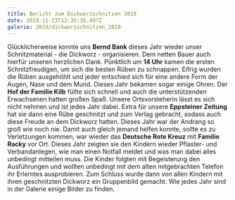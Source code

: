 ```yaml
---
title: Bericht zum Dickworzschnitzen 2019
date: 2019-11-23T12:35:35.497Z
galerie: 2019/dickworzschnitzen_2019
---
```

Glücklicherweise konnte uns **Bernd Bank** dieses Jahr wieder unser Schnitzmaterial - die Dickworz - organisieren. Dem netten Bauer auch hierfür unseren herzlichen Dank. Pünktlich um **14 Uhr** kamen die ersten Schnitzfreudigen, um sich die besten Rüben zu schnappen. Eifrig wurden die Rüben ausgehöhlt und jeder entschied sich für eine andere Form der Augen,  Nase und dem Mund. Dieses Jahr bekamen sogar einige Ohren. Der **Hof der Familie Kilb** füllte sich schnell und auch die unterstützenden Erwachsenen hatten großen Spaß. Unsere Ortsvorsteherin lässt es sich nicht nehmen und ist jedes Jahr dabei. Extra für unsere **Eppsteiner Zeitung** hat sie dann eine Rübe geschnitzt und zum Verlag gebracht, sodass auch diese Freude an dem Dickworz hatten. Dieses Jahr war der Andrang so groß wie noch nie. Damit auch gleich jemand helfen konnte, sollte es zu Verletzungen kommen, war wieder das **Deutsche Rote Kreuz** mit **Familie Racky** vor Ort. Dieses Jahr zeigten sie den Kindern wieder Pflaster- und Verbandanlegen, wie man einen Notfall meldet und was man dabei alles unbedingt mitteilen muss. Die Kinder folgten mit Begeisterung den Ausführungen und wollten unbedingt mit dem alten mitgebrachten Telefon ihr Erlerntes ausprobieren. Zum Schluss wurde dann von allen Kindern mit ihren geschnitzten Dickworz ein Gruppenbild gemacht. Wie jedes Jahr sind in der Galerie einige Bilder zu finden.
